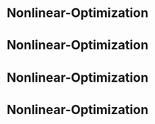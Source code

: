 # Nonlinear-Optimization
# Nonlinear-Optimization
# Nonlinear-Optimization
# Nonlinear-Optimization
